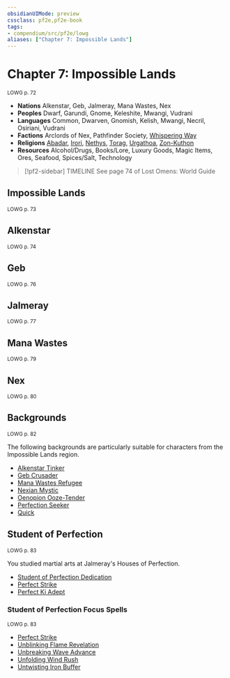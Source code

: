 ```yaml
---
obsidianUIMode: preview
cssclass: pf2e,pf2e-book
tags:
- compendium/src/pf2e/lowg
aliases: ["Chapter 7: Impossible Lands"]
---
```

# Chapter 7: Impossible Lands
<sup>LOWG p. 72</sup>

- **Nations** Alkenstar, Geb, Jalmeray, Mana Wastes, Nex
- **Peoples** Dwarf, Garundi, Gnome, Keleshite, Mwangi, Vudrani
- **Languages** Common, Dwarven, Gnomish, Kelish, Mwangi, Necril, Osiriani, Vudrani
- **Factions** Arclords of Nex, Pathfinder Society, [Whispering Way](/compendium/setting/deities/whispering-way.md)
- **Religions** [Abadar](/compendium/setting/deities/abadar.md), [Irori](/compendium/setting/deities/irori.md), [Nethys](/compendium/setting/deities/nethys.md), [Torag](/compendium/setting/deities/torag.md), [Urgathoa](/compendium/setting/deities/urgathoa.md), [Zon-Kuthon](/compendium/setting/deities/zon-kuthon.md)
- **Resources** Alcohol/Drugs, Books/Lore, Luxury Goods, Magic Items, Ores, Seafood, Spices/Salt, Technology

> [!pf2-sidebar] TIMELINE
> See page 74 of Lost Omens: World Guide

## Impossible Lands
<sup>LOWG p. 73</sup>

## Alkenstar
<sup>LOWG p. 74</sup>

## Geb
<sup>LOWG p. 76</sup>

## Jalmeray
<sup>LOWG p. 77</sup>

## Mana Wastes
<sup>LOWG p. 79</sup>

## Nex
<sup>LOWG p. 80</sup>

## Backgrounds
<sup>LOWG p. 82</sup>

The following backgrounds are particularly suitable for characters from the Impossible Lands region.

- [Alkenstar Tinker](../../TTRPGShare_Community_Vaults/Pathfinder_2E/character/backgrounds/alkenstar-tinker-lowg.md)
- [Geb Crusader](../../TTRPGShare_Community_Vaults/Pathfinder_2E/character/backgrounds/geb-crusader-lowg.md)
- [Mana Wastes Refugee](../../TTRPGShare_Community_Vaults/Pathfinder_2E/character/backgrounds/mana-wastes-refugee-lowg.md)
- [Nexian Mystic](../../TTRPGShare_Community_Vaults/Pathfinder_2E/character/backgrounds/nexian-mystic-lowg.md)
- [Oenopion Ooze-Tender](../../TTRPGShare_Community_Vaults/Pathfinder_2E/character/backgrounds/oenopion-ooze-tender-lowg.md)
- [Perfection Seeker](../../TTRPGShare_Community_Vaults/Pathfinder_2E/character/backgrounds/perfection-seeker-lowg.md)
- [Quick](../../TTRPGShare_Community_Vaults/Pathfinder_2E/character/backgrounds/quick-lowg.md)

## Student of Perfection
<sup>LOWG p. 83</sup>

You studied martial arts at Jalmeray's Houses of Perfection.

- [Student of Perfection Dedication](/compendium/feats/student-of-perfection-dedication-lowg.md)
- [Perfect Strike](/compendium/feats/perfect-strike-lowg.md)
- [Perfect Ki Adept](/compendium/feats/perfect-ki-adept-lowg.md)

### Student of Perfection Focus Spells
<sup>LOWG p. 83</sup>

- [Perfect Strike](/compendium/spells/perfect-strike-lowg.md)
- [Unblinking Flame Revelation](/compendium/spells/unblinking-flame-revelation-lowg.md)
- [Unbreaking Wave Advance](/compendium/spells/unbreaking-wave-advance-lowg.md)
- [Unfolding Wind Rush](/compendium/spells/unfolding-wind-rush-lowg.md)
- [Untwisting Iron Buffer](/compendium/spells/untwisting-iron-buffer-lowg.md)